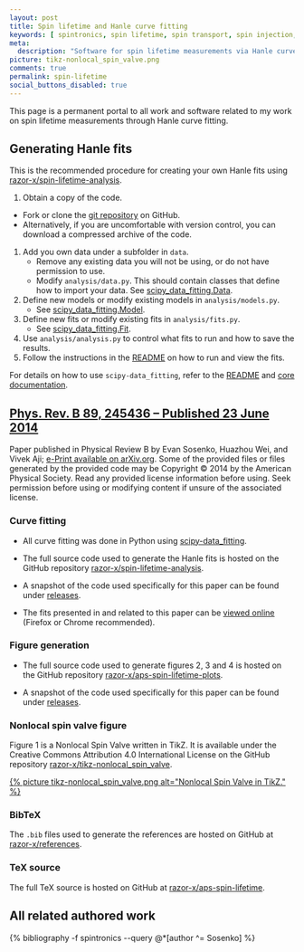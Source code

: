 ```yaml
---
layout: post
title: Spin lifetime and Hanle curve fitting
keywords: [ spintronics, spin lifetime, spin transport, spin injection, graphene, Hanle, curve fitting, data analysis ]
meta:
  description: "Software for spin lifetime measurements via Hanle curve fitting."
picture: tikz-nonlocal_spin_valve.png
comments: true
permalink: spin-lifetime
social_buttons_disabled: true
---
```


This page is a permanent portal to all work and software
related to my work on spin lifetime measurements through Hanle curve fitting.

## Generating Hanle fits

This is the recommended procedure for creating your own Hanle fits
using [razor-x/spin-lifetime-analysis][spin-lifetime-analysis].

1. Obtain a copy of the code.
  - Fork or clone the [git repository][spin-lifetime-analysis] on GitHub.
  - Alternatively, if you are uncomfortable with version control,
    you can download a compressed archive of the code.
1. Add you own data under a subfolder in `data`.
   - Remove any existing data you will not be using,
     or do not have permission to use.
   - Modify `analysis/data.py`.
     This should contain classes that define how to import your data.
     See [scipy_data_fitting.Data][scipy-data_fitting:docs:data].
1. Define new models or modify existing models in `analysis/models.py`.
   - See [scipy_data_fitting.Model][scipy-data_fitting:docs:model].
1. Define new fits or modify existing fits in `analysis/fits.py`.
   - See [scipy_data_fitting.Fit][scipy-data_fitting:docs:fit].
1. Use `analysis/analysis.py` to control what fits to run and how to save the results.
1. Follow the instructions in the [README][spin-lifetime-analysis] on how to run and view the fits.

For details on how to use `scipy-data_fitting`, refer to the
[README][scipy-data_fitting] and [core documentation][scipy-data_fitting:docs].

## <a href="https://journals.aps.org/prb/abstract/10.1103/PhysRevB.89.245436" title="Effect of contacts on spin lifetime measurements in graphene." class="fi-page-copy">Phys. Rev. B 89, 245436 – Published 23 June 2014</a>

Paper published in Physical Review B by Evan Sosenko, Huazhou Wei, and Vivek Aji;
[e-Print available on arXiv.org](http://arxiv.org/abs/1404.3211).
Some of the provided files or files generated by the provided code may be
Copyright © 2014 by the American Physical Society.
Read any provided license information before using.
Seek permission before using or modifying content
if unsure of the associated license.

### Curve fitting

- All curve fitting was done in Python using
  [scipy-data_fitting][scipy-data_fitting].

- The full source code used to generate the Hanle fits
  is hosted on the GitHub repository
  [razor-x/spin-lifetime-analysis][spin-lifetime-analysis].

- A snapshot of the code used specifically for this paper can be found under
  [releases][spin-lifetime-analysis:releases].

- The fits presented in and related to this paper can be
  [viewed online][fitalyzer:spin-lifetime:1] (Firefox or Chrome recommended).

### Figure generation

- The full source code used to generate figures 2, 3 and 4
  is hosted on the GitHub repository
  [razor-x/aps-spin-lifetime-plots][aps-spin-lifetime-plots].

- A snapshot of the code used specifically for this paper can be found under
  [releases][spin-lifetime-analysis:releases].

### Nonlocal spin valve figure

Figure 1 is a Nonlocal Spin Valve written in TikZ.
It is available under the
Creative Commons Attribution 4.0 International License
on the GitHub repository
[razor-x/tikz-nonlocal_spin_valve][tikz-nonlocal_spin_valve].

[{% picture tikz-nonlocal_spin_valve.png alt="Nonlocal Spin Valve in TikZ." %}][tikz-nonlocal_spin_valve]

### BibTeX

The `.bib` files used to generate the references are hosted on GitHub at
[razor-x/references][references:aps].

### TeX source

The full TeX source is hosted on GitHub at [razor-x/aps-spin-lifetime][aps-spin-lifetime].

## All related authored work

{% bibliography -f spintronics --query @*[author ^= Sosenko] %}

[aps-spin-lifetime]: https://github.com/razor-x/aps-spin-lifetime
[aps-spin-lifetime-plots]: https://github.com/razor-x/aps-spin-lifetime-plots
[aps-spin-lifetime-plots:releases]: https://github.com/razor-x/aps-spin-lifetime-plots/releases
[fitalyzer]: https://github.com/razor-x/
[fitalyzer:spin-lifetime:1]: http://io.evansosenko.com/fitalyzer/?firebase=spin-lifetime&set=-JKBzs0OL0DzzEimfcuq
[references:aps]: https://github.com/razor-x/references
[scipy-data_fitting]: https://github.com/razor-x/scipy-data_fitting
[scipy-data_fitting:docs]: https://pythonhosted.org/scipy-data_fitting/
[scipy-data_fitting:docs:data]: https://pythonhosted.org/scipy-data_fitting/#scipy_data_fitting.Data
[scipy-data_fitting:docs:model]: https://pythonhosted.org/scipy-data_fitting/#scipy_data_fitting.Model
[scipy-data_fitting:docs:fit]: https://pythonhosted.org/scipy-data_fitting/#scipy_data_fitting.Fit
[spin-lifetime-analysis]: https://github.com/razor-x/spin-lifetime-analysis
[spin-lifetime-analysis:releases]: https://github.com/razor-x/spin-lifetime-analysis/releases
[tikz-nonlocal_spin_valve]: https://github.com/razor-x/tikz-nonlocal_spin_valve
